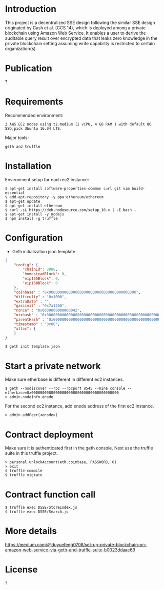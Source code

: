 # Introduction
This project is a decentralized SSE design following the similar SSE design originated by Cash et al. (CCS 14), which is deployed among a private blockchain using Amazon Web Service. It enables a user to derive the auditable query result over encrypted data that leaks zero knowledge in the private blockchain setting assuming write capability is restricted to certain organization(s).

# Publication
?

# Requirements
Recommended environment: 

    2 AWS EC2 nodes using t2.medium (2 vCPU, 4 GB RAM ) with default 8G SSD,pick Ubuntu 16.04 LTS.

Major tools:

    geth and truffle

# Installation
Environment setup for each ec2 instance:

    $ apt-get install software-properties-common curl git vim build-essential
    $ add-apt-repository -y ppa:ethereum/ethereum
    $ apt-get update
    $ apt-get install ethereum
    $ curl -sL https://deb.nodesource.com/setup_10.x | -E bash -
    $ apt-get install -y nodejs
    $ npm install -g truffle

# Configuration
  * Geth initialization json template

```json
{
    "config": {
        "chainId": 8888,
        "homesteadBlock": 0,    
        "eip155Block": 0,
        "eip158Block": 0
    },
    "coinbase" : "0x0000000000000000000000000000000000000000",
    "difficulty" : "0x1000",
    "extraData" : "",
    "gasLimit" : "0x7a1200",
    "nonce" : "0x0000000000000042",
    "mixhash" : "0x0000000000000000000000000000000000000000000000000000000000000000",
    "parentHash" : "0x0000000000000000000000000000000000000000000000000000000000000000",
    "timestamp" : "0x00",
    "alloc": {
    }
}
```

    $ geth init template.json

# Start a private network
Make sure etherbase is different in different ec2 instances.

    $ geth --nodiscover --rpc --rpcport 8545 --mine console --etherbase=0x0000000000000000000000000000000000000000
    > admin.nodeInfo.enode

For the second ec2 instance, add enode address of the first ec2 instance.
    
    > admin.addPeer(<enode>)

# Contract deployment
Make sure it is authenticated first in the geth console. Next use the truffle suite in this truffle project.

    > personal.unlockAccount(eth.coinbase, PASSWORD, 0)
    > exit
    $ truffle compile
    $ truffle migrate

# Contract function call

    $ truffle exec DSSE/StoreIndex.js
    $ truffle exec DSSE/Search.js

# More details
https://medium.com/@duyuefeng0708/set-up-private-blockchain-on-amazon-web-service-via-geth-and-truffle-suite-b0023ddaae69

# License
?
